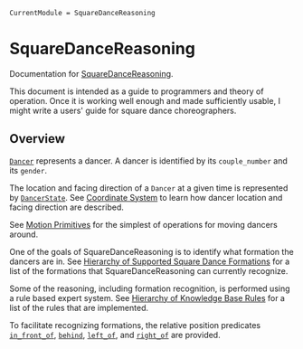 ```@meta
CurrentModule = SquareDanceReasoning
```

# SquareDanceReasoning

Documentation for [SquareDanceReasoning](https://github.com/MarkNahabedian/SquareDanceReasoning.jl).

This document is intended as a guide to programmers and theory of
operation.  Once it is working well enough and made sufficiently
usable, I might write a users' guide for square dance choreographers.


## Overview

[`Dancer`](@ref) represents a dancer.  A dancer is identified by its
`couple_number` and its `gender`.

The location and facing direction of a `Dancer` at a given time is
represented by [`DancerState`](@ref).  See
[Coordinate System](@ref) to learn how dancer location
and facing direction are described.

See [Motion Primitives](@ref) for the simplest of operations for
moving dancers around.

One of the goals of SquareDanceReasoning is to identify what formation
the dancers are in.
See [Hierarchy of Supported Square Dance Formations](@ref)
for a list of the formations that SquareDanceReasoning can currently
recognize.

Some of the reasoning, including formation recognition, is performed
using a rule based expert system.
See [Hierarchy of Knowledge Base Rules](@ref)
for a list of the rules that are implemented.

To facilitate recognizing formations, the relative position predicates
[`in_front_of`](@ref), [`behind`](@ref), [`left_of`](@ref), and
[`right_of`](@ref) are provided.

